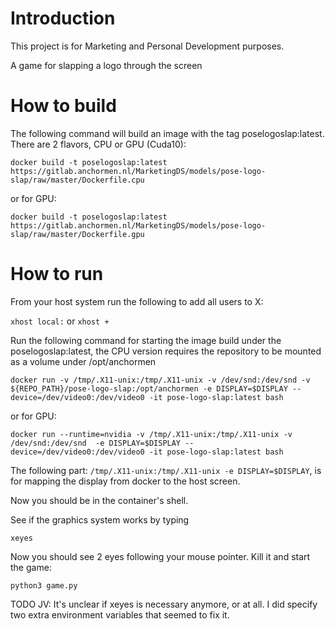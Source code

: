 # Introduction
This project is for Marketing and Personal Development purposes. 

A game for slapping a logo through the screen

# How to build

The following command will build an image with the tag poselogoslap:latest. There are 2 flavors, CPU or GPU (Cuda10):

`docker build -t poselogoslap:latest https://gitlab.anchormen.nl/MarketingDS/models/pose-logo-slap/raw/master/Dockerfile.cpu`

or for GPU:

`docker build -t poselogoslap:latest https://gitlab.anchormen.nl/MarketingDS/models/pose-logo-slap/raw/master/Dockerfile.gpu`

# How to run

From your host system run the following to add all users to X:

`xhost local:` or `xhost +`

Run the following command for starting the image build under the poselogoslap:latest, the CPU version requires the repository to be mounted as a volume under /opt/anchormen

`docker run -v /tmp/.X11-unix:/tmp/.X11-unix -v /dev/snd:/dev/snd -v ${REPO_PATH}/pose-logo-slap:/opt/anchormen -e DISPLAY=$DISPLAY --device=/dev/video0:/dev/video0 -it pose-logo-slap:latest bash`

or for GPU:

`docker run --runtime=nvidia -v /tmp/.X11-unix:/tmp/.X11-unix -v /dev/snd:/dev/snd  -e DISPLAY=$DISPLAY --device=/dev/video0:/dev/video0 -it pose-logo-slap:latest bash`

The following part: `/tmp/.X11-unix:/tmp/.X11-unix -e DISPLAY=$DISPLAY`, is for mapping the display from docker to the host screen.

Now you should be in the container's shell.

See if the graphics system works by typing

`xeyes`

Now you should see 2 eyes following your mouse pointer. Kill it and start the game:

`python3 game.py`

TODO JV: It's unclear if xeyes is necessary anymore, or at all. I did specify two extra environment variables that seemed to fix it.


